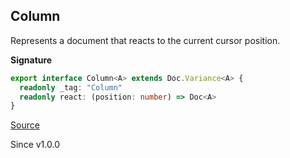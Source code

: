 ## Column

Represents a document that reacts to the current cursor position.

**Signature**

```ts
export interface Column<A> extends Doc.Variance<A> {
  readonly _tag: "Column"
  readonly react: (position: number) => Doc<A>
}
```

[Source](https://github.com/Effect-TS/effect/tree/main/packages/printer/src/Doc.ts#L258)

Since v1.0.0